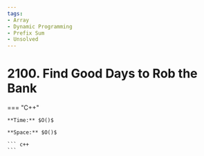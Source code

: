 ```yaml
---
tags:
- Array
- Dynamic Programming
- Prefix Sum
- Unsolved
---
```



# 2100. Find Good Days to Rob the Bank

=== "C++"

    **Time:** $O()$

    **Space:** $O()$

    ``` c++
    ```